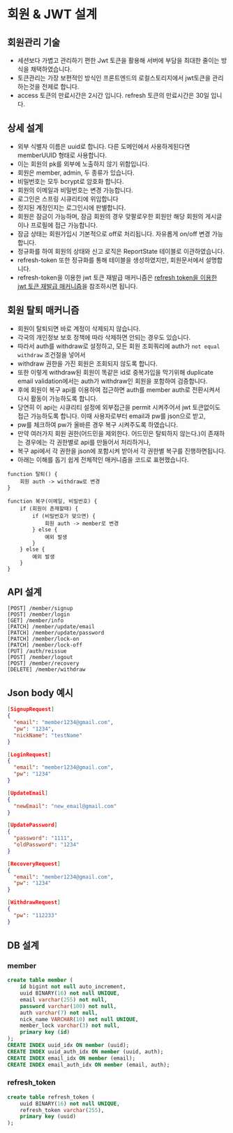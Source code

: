 # 회원 & JWT 설계

## 회원관리 기술
* 세션보다 가볍고 관리하기 편한 Jwt 토큰을 활용해 서버에 부담을 최대한 줄이는 방식을 채택하였습니다.
* 토큰관리는 가장 보편적인 방식인 프론트엔드의 로컬스토리지에서 jwt토큰을 관리하는것을 전제로 합니다.
* access 토큰의 만료시간은 2시간 입니다. refresh 토큰의 만료시간은 30일 입니다.

## 상세 설계
* 외부 식별자 이름은 uuid로 합니다. 다른 도메인에서 사용하게된다면 memberUUID 형태로 사용합니다.
* 이는 회원의 pk를 외부에 노출하지 않기 위함입니다.
* 회원은 member, admin, 두 종류가 있습니다.
* 비밀번호는 모두 bcrypt로 암호화 합니다.
* 회원의 이메일과 비밀번호는 변경 가능합니다.
* 로그인은 스프링 시큐리티에 위임합니다
* 정지된 계정인지는 로그인시에 판별합니다.
* 회원은 잠금이 가능하며, 잠금 회원의 경우 맞팔로우한 회원만 해당 회원의 게시글이나 프로필에 접근 가능합니다.
* 잠금 상태는 회원가입시 기본적으로 off로 처리됩니다. 자유롭게 on/off 변경 가능합니다.
* 정규화를 하여 회원의 상태와 신고 로직은 ReportState 테이블로 이관하였습니다.
* refresh-token 또한 정규화를 통해 테이블을 생성하였지만, 회원문서에서 설명합니다.
* refresh-token을 이용한 jwt 토큰 재발급 매커니즘은 [refresh token을 이용한 jwt 토큰 재발급 매커니즘](https://github.com/liveforone/howru/blob/master/Documents/JWT_TOKEN_REISSUE.md)을 참조하시면 됩니다.

## 회원 탈퇴 매커니즘
* 회원이 탈퇴되면 바로 계정이 삭제되지 않습니다. 
* 각국의 개인정보 보호 정책에 따라 삭제하면 안되는 경우도 있습니다.
* 따라서 auth를 withdraw로 설정하고, 모든 회원 조회쿼리에 auth가 `not equal withdraw` 조건절을 넣어서 
* withdraw 권한을 가진 회원은 조회되지 않도록 합니다.
* 또한 이렇게 withdraw된 회원이 똑같은 id로 중복가입을 막기위해 duplicate email validation에서는 auth가 withdraw인 회원을 포함하여 검증합니다.
* 후에 회원이 복구 api를 이용하여 접근하면 auth를 member auth로 전환시켜서 다시 활동이 가능하도록 합니다.
* 당연히 이 api는 시큐리티 설정에 외부접근을 permit 시켜주어서 jwt 토큰없이도 접근 가능하도록 합니다. 이때 사용자로부터 email과 pw를 json으로 받고,
* pw를 체크하여 pw가 올바른 경우 복구 시켜주도록 하였습니다.
* 만약 여러가지 회원 권한(어드민을 제외한다. 어드민은 탈퇴하지 않는다.)이 존재하는 경우에는 각 권한별로 api를 만들어서 처리하거나, 
* 복구 api에서 각 권한을 json에 포함시켜 받아서 각 권한별 복구를 진행하면됩니다.
* 아래는 이해를 돕기 쉽게 전체적인 매커니즘을 코드로 표현했습니다.
```
function 탈퇴() {
    회원 auth -> withdraw로 변경
}

function 복구(이메일, 비밀번호) {
    if (회원이 존재할때) {
        if (비밀번호가 맞으면) {
            회원 auth -> member로 변경
        } else {
            예외 발생
        }
    } else {
        예외 발생
    }
}
```

## API 설계
```
[POST] /member/signup
[POST] /member/login
[GET] /member/info
[PATCH] /member/update/email
[PATCH] /member/update/password
[PATCH] /member/lock-on
[PATCH] /member/lock-off
[PUT] /auth/reissue
[POST] /member/logout
[POST] /member/recovery
[DELETE] /member/withdraw
```

## Json body 예시
```json
[SignupRequest]
{
  "email": "member1234@gmail.com",
  "pw": "1234",
  "nickName": "testName"
}

[LoginRequest]
{
  "email": "member1234@gmail.com",
  "pw": "1234"
}

[UpdateEmail]
{
  "newEmail": "new_email@gmail.com"
}

[UpdatePassword]
{
  "password": "1111",
  "oldPassword": "1234"
}

[RecoveryRequest]
{
  "email": "member1234@gmail.com",
  "pw": "1234"
}

[WithdrawRequest]
{
  "pw": "112233"
}
```

## DB 설계
### member
```sql
create table member (
    id bigint not null auto_increment,
    uuid BINARY(16) not null UNIQUE,
    email varchar(255) not null,
    password varchar(100) not null,
    auth varchar(7) not null,
    nick_name VARCHAR(10) not null UNIQUE,
    member_lock varchar(3) not null,
    primary key (id)
);
CREATE INDEX uuid_idx ON member (uuid);
CREATE INDEX uuid_auth_idx ON member (uuid, auth);
CREATE INDEX email_idx ON member (email);
CREATE INDEX email_auth_idx ON member (email, auth);
```
### refresh_token
```sql
create table refresh_token (
    uuid BINARY(16) not null UNIQUE,
    refresh_token varchar(255),
    primary key (uuid)
);
```